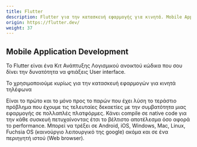 ```yaml
---
title: Flutter
description: Flutter για την κατασκευή εφαρμογής για κινητά. Mobile Application Development.
origin: https://flutter.dev/
weight: 37
---
```

## Mobile Application Development
Το Flutter είναι ένα Κιτ Ανάπτυξης Λογισμικού ανοικτού κώδικα που σου δίνει την δυνατότητα να φτιάξεις User interface. 

Το χρησιμοποιούμε κυρίως για την κατασκευή εφαρμογών για κινητά τηλέφωνα

Είναι το πρώτο και το μόνο προς το παρών που έχει λύση το τεράστιο πρόβλημα που έχουμε τις τελευταίες δεκαετίες με την συμβατότητα μιας εφαρμογής σε πολλαπλές πλατφόρμες. 
Κάνει compile σε native code για την κάθε συσκευή πετυχαίνοντας έτσι το βέλτιστο αποτέλεσμα όσο αφορά το performance.  Μπορεί να τρέξει σε Android, iOS, Windows, Mac, Linux, Fuchsia OS (καινούργιο λειτουργικό της google) ακόμα και σε ένα περιηγητή ιστού (Web browser).